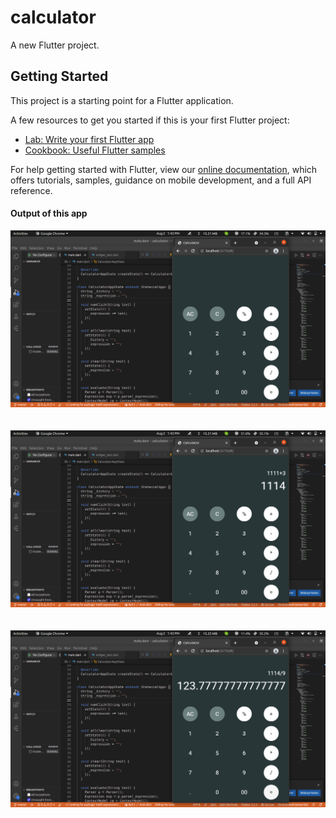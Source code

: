 # calculator

A new Flutter project.

## Getting Started

This project is a starting point for a Flutter application.

A few resources to get you started if this is your first Flutter project:

- [Lab: Write your first Flutter app](https://flutter.dev/docs/get-started/codelab)
- [Cookbook: Useful Flutter samples](https://flutter.dev/docs/cookbook)

For help getting started with Flutter, view our
[online documentation](https://flutter.dev/docs), which offers tutorials,
samples, guidance on mobile development, and a full API reference.

<h4>Output of this app</h4>
<img src="https://github.com/Iamdheeraj21/calculator-flutter/blob/master/Output/Screenshot%20from%202021-08-02%2013-43-17.png"/>
<br>
<br>
<br>
<img src="https://github.com/Iamdheeraj21/calculator-flutter/blob/master/Output/Screenshot%20from%202021-08-02%2013-43-27.png"/>
<br>
<br>
<br>
<img src="https://github.com/Iamdheeraj21/calculator-flutter/blob/master/Output/Screenshot%20from%202021-08-02%2013-43-37.png"/>
